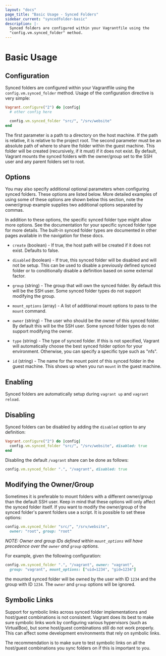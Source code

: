 ```yaml
---
layout: "docs"
page_title: "Basic Usage - Synced Folders"
sidebar_current: "syncedfolder-basic"
description: |-
  Synced folders are configured within your Vagrantfile using the
  "config.vm.synced_folder" method.
---
```


# Basic Usage

## Configuration

Synced folders are configured within your Vagrantfile using the
`config.vm.synced_folder` method. Usage of the configuration directive
is very simple:

```ruby
Vagrant.configure("2") do |config|
  # other config here

  config.vm.synced_folder "src/", "/srv/website"
end
```

The first parameter is a path to a directory on the host machine. If
the path is relative, it is relative to the project root. The second
parameter must be an absolute path of where to share the folder within
the guest machine. This folder will be created (recursively, if it must)
if it does not exist. By default, Vagrant mounts the synced folders with
the owner/group set to the SSH user and any parent folders set to root.

## Options

You may also specify additional optional parameters when configuring
synced folders. These options are listed below. More detailed examples of using
some of these options are shown below this section, note the owner/group example
supplies two additional options separated by commas.

In addition to these options, the specific synced folder type might
allow more options. See the documentation for your specific synced folder
type for more details. The built-in synced folder types are documented
in other pages available in the navigation for these docs.

* `create` (boolean) - If true, the host path will be created if it
  does not exist. Defaults to false.

* `disabled` (boolean) - If true, this synced folder will be disabled and
  will not be setup. This can be used to disable a previously defined synced
  folder or to conditionally disable a definition based on some external
  factor.

* `group` (string) - The group that will own the synced folder. By default
  this will be the SSH user. Some synced folder types do not support
  modifying the group.

* `mount_options` (array) - A list of additional mount options to pass
 to the `mount` command.

* `owner` (string) - The user who should be the owner of this synced folder.
  By default this will be the SSH user. Some synced folder types do not
  support modifying the owner.

* `type` (string) - The type of synced folder. If this is not specified,
  Vagrant will automatically choose the best synced folder option for your
  environment. Otherwise, you can specify a specific type such as "nfs".

* `id` (string) - The name for the mount point of this synced folder in the
  guest machine. This shows up when you run `mount` in the guest machine.

## Enabling

Synced folders are automatically setup during `vagrant up` and
`vagrant reload`.

## Disabling

Synced folders can be disabled by adding the `disabled` option to
any definition:

```ruby
Vagrant.configure("2") do |config|
  config.vm.synced_folder "src/", "/srv/website", disabled: true
end
```

Disabling the default `/vagrant` share can be done as follows:

```ruby
config.vm.synced_folder ".", "/vagrant", disabled: true
```

## Modifying the Owner/Group

Sometimes it is preferable to mount folders with a different owner/group than
the default SSH user. Keep in mind that these options will only affect the
synced folder itself. If you want to modify the owner/group of the synced
folder's parent folders use a script. It is possible to set these options:

```ruby
config.vm.synced_folder "src/", "/srv/website",
  owner: "root", group: "root"
```

_NOTE: Owner and group IDs defined within `mount_options` will have precedence
over the `owner` and `group` options._

For example, given the following configuration:

```ruby
config.vm.synced_folder ".", "/vagrant", owner: "vagrant",
  group: "vagrant", mount_options: ["uid=1234", "gid=1234"]
```

the mounted synced folder will be owned by the user with ID `1234` and the
group with ID `1234`. The `owner` and `group` options will be ignored.

## Symbolic Links

Support for symbolic links across synced folder implementations and
host/guest combinations is not consistent. Vagrant does its best to
make sure symbolic links work by configuring various hypervisors (such
as VirtualBox), but some host/guest combinations still do not work
properly. This can affect some development environments that rely on
symbolic links.

The recommendation is to make sure to test symbolic links on all the
host/guest combinations you sync folders on if this is important to you.
